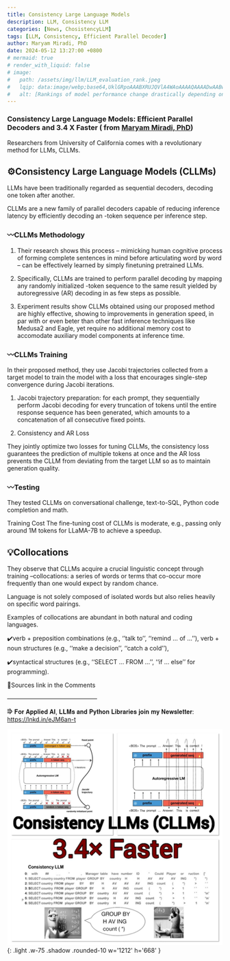 ```yaml
---
title: Consistency Large Language Models
description: LLM, Consistency LLM
categories: [News, ChosistencyLLM]
tags: [LLM, Consistency, Efficient Parallel Decoder]
author: Maryam Miradi, PhD
date: 2024-05-12 13:27:00 +0800
# mermaid: true
# render_with_liquid: false
# image:
#   path: /assets/img/llm/LLM_evaluation_rank.jpeg
#   lqip: data:image/webp;base64,UklGRpoAAABXRUJQVlA4WAoAAAAQAAAADwAABwAAQUxQSDIAAAARL0AmbZurmr57yyIiqE8oiG0bejIYEQTgqiDA9vqnsUSI6H+oAERp2HZ65qP/VIAWAFZQOCBCAAAA8AEAnQEqEAAIAAVAfCWkAALp8sF8rgRgAP7o9FDvMCkMde9PK7euH5M1m6VWoDXf2FkP3BqV0ZYbO6NA/VFIAAAA
#   alt: [Rankings of model performance change drastically depending on which LLM is used as the judge on KILT-NQ]
---
```



### Consistency Large Language Models: Efficient Parallel Decoders and 3.4 X Faster ( from [Maryam Miradi, PhD](https://www.linkedin.com/in/maryammiradi/))


Researchers from University of California comes with a revolutionary method for LLMs, CLLMs.


## ⚙️Consistency Large Language Models (CLLMs)

LLMs have been traditionally regarded as sequential decoders, decoding one token after another.

CLLMs are a new family of parallel decoders capable of reducing inference latency by efficiently decoding an -token sequence per inference step. 

### 〰️CLLMs Methodology 

1. Their research shows this process – mimicking human cognitive process of forming complete sentences in mind before articulating word by word – can be effectively learned by simply finetuning pretrained LLMs.

2. Specifically, CLLMs are trained to perform parallel decoding by mapping any randomly initialized -token sequence to the same result yielded by autoregressive (AR) decoding in as few steps as possible.

3. Experiment results show CLLMs obtained using our proposed method are highly effective, showing to improvements in generation speed, in par with or even beter than other fast inference techniques like Medusa2 and Eagle, yet require no additional memory cost to accomodate auxiliary model components at inference time.

### 〰️CLLMs Training

In their proposed method, they use Jacobi trajectories collected from a target model to train the model with a loss that encourages single-step convergence during Jacobi iterations.

1. Jacobi trajectory preparation: 
for each prompt, they sequentially perform Jacobi decoding for every truncation of tokens until the entire response sequence has been generated, which amounts to a concatenation of all consecutive fixed points.

2. Consistency and AR Loss

They jointly optimize two losses for tuning CLLMs, the consistency loss guarantees the prediction of multiple tokens at once and the AR loss prevents the CLLM from deviating from the target LLM so as to maintain generation quality.

### 〰️Testing

They tested CLLMs on conversational challenge, text-to-SQL, Python code completion and math.

Training Cost
The fine-tuning cost of CLLMs is moderate, e.g., passing only around 1M tokens for LLaMA-7B to achieve a speedup.

## 💡Collocations

They observe that CLLMs acquire a crucial linguistic concept through training –collocations: a series of words or terms that co-occur more frequently than one would expect by random chance. 

Language is not solely composed of isolated words but also relies heavily on specific word pairings. 

Examples of collocations are abundant in both natural and coding languages. 

✔️verb + preposition combinations (e.g., ‘’talk to’’, ‘‘remind … of …’’), verb + noun structures (e.g., ‘‘make a decision’’, ‘‘catch a cold’’),

✔️syntactical structures (e.g., ‘‘SELECT … FROM …’’, ‘‘if … else’’ for programming).

🔗Sources link in the Comments 

———————————————

⭆ 𝐅𝐨𝐫 𝐀𝐩𝐩𝐥𝐢𝐞𝐝 𝐀𝐈, 𝐋𝐋𝐌𝐬 𝐚𝐧𝐝 𝐏𝐲𝐭𝐡𝐨𝐧 𝐋𝐢𝐛𝐫𝐚𝐫𝐢𝐞𝐬 𝐣𝐨𝐢𝐧 𝐦𝐲 𝐍𝐞𝐰𝐬𝐥𝐞𝐭𝐭𝐞𝐫: <https://lnkd.in/eJM6an-t>


![ Faster Consistency LLM  ](/assets/img/news/Faster-Consistency-LLM.jpeg){: .light .w-75 .shadow .rounded-10 w='1212' h='668' }